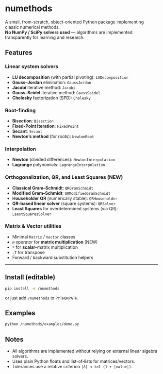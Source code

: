 # numethods

A small, from-scratch, object-oriented Python package implementing classic numerical methods.  
**No NumPy / SciPy solvers used** — algorithms are implemented transparently for learning and research.

## Features

### Linear system solvers

- **LU decomposition** (with partial pivoting): `LUDecomposition`
- **Gauss–Jordan** elimination: `GaussJordan`
- **Jacobi** iterative method: `Jacobi`
- **Gauss–Seidel** iterative method: `GaussSeidel`
- **Cholesky** factorization (SPD): `Cholesky`

### Root-finding

- **Bisection**: `Bisection`
- **Fixed-Point Iteration**: `FixedPoint`
- **Secant**: `Secant`
- **Newton’s method** (for roots): `NewtonRoot`

### Interpolation

- **Newton** (divided differences): `NewtonInterpolation`
- **Lagrange** polynomials: `LagrangeInterpolation`

### Orthogonalization, QR, and Least Squares (NEW)

- **Classical Gram–Schmidt**: `QRGramSchmidt`
- **Modified Gram–Schmidt**: `QRModifiedGramSchmidt`
- **Householder QR** (numerically stable): `QRHouseholder`
- **QR-based linear solver** (square systems): `QRSolver`
- **Least Squares** for overdetermined systems (via QR): `LeastSquaresSolver`

### Matrix & Vector utilities

- Minimal `Matrix` / `Vector` classes
- `@` operator for **matrix multiplication** (NEW)
- `*` for **scalar**–matrix multiplication
- `.T` for transpose
- Forward / backward substitution helpers

---

## Install (editable)

```bash
pip install -e /numethods
```

or just add `/numethods` to `PYTHONPATH`.

## Examples

```bash
python /numethods/examples/demo.py
```

## Notes

- All algorithms are implemented without relying on external linear algebra solvers.
- Uses plain Python floats and list-of-lists for matrices/vectors.
- Tolerances use a relative criterion `|Δ| ≤ tol (1 + |value|)`.
